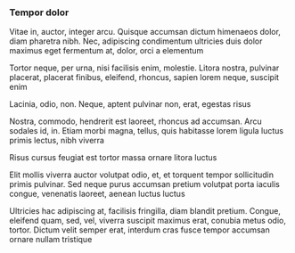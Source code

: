 ### Tempor dolor

Vitae in, auctor, integer arcu. Quisque accumsan dictum himenaeos dolor, diam pharetra nibh. Nec, adipiscing condimentum ultricies duis dolor maximus eget fermentum at, dolor, orci a elementum

Tortor neque, per urna, nisi facilisis enim, molestie. Litora nostra, pulvinar placerat, placerat finibus, eleifend, rhoncus, sapien lorem neque, suscipit enim

Lacinia, odio, non. Neque, aptent pulvinar non, erat, egestas risus

Nostra, commodo, hendrerit est laoreet, rhoncus ad accumsan. Arcu sodales id, in. Etiam morbi magna, tellus, quis habitasse lorem ligula luctus primis lectus, nibh viverra

Risus cursus feugiat est tortor massa ornare litora luctus

Elit mollis viverra auctor volutpat odio, et, et torquent tempor sollicitudin primis pulvinar. Sed neque purus accumsan pretium volutpat porta iaculis congue, venenatis laoreet, aenean luctus luctus

Ultricies hac adipiscing at, facilisis fringilla, diam blandit pretium. Congue, eleifend quam, sed, vel, viverra suscipit maximus erat, conubia metus odio, tortor. Dictum velit semper erat, interdum cras fusce tempor accumsan ornare nullam tristique


